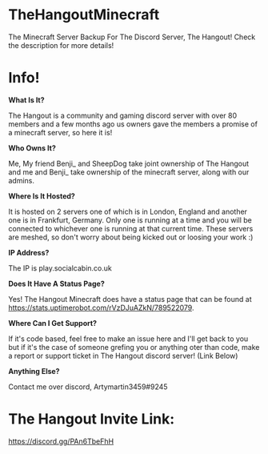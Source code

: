 # TheHangoutMinecraft
The Minecraft Server Backup For The Discord Server, The Hangout! Check the description for more details!


# Info!
**What Is It?**

The Hangout is a community and gaming discord server with over 80 members and a few months ago us owners gave the members a promise of a minecraft server, so here it is!



**Who Owns It?**

Me, My friend Benji_ and SheepDog take joint ownership of The Hangout and me and Benji_ take ownership of the minecraft server, along with our admins.



**Where Is It Hosted?**

It is hosted on 2 servers one of which is in London, England and another one is in Frankfurt, Germany. Only one is running at a time and you will be connected to whichever one is running at that current time. These servers are meshed, so don't worry about being kicked out or loosing your work :)



**IP Address?**

The IP is play.socialcabin.co.uk



**Does It Have A Status Page?**

Yes! The Hangout Minecraft does have a status page that can be found at https://stats.uptimerobot.com/rVzDJuAZkN/789522079.



**Where Can I Get Support?**

If it's code based, feel free to make an issue here and I'll get back to you but if it's the case of someone grefing you or anything oter than code, make a report 
or support ticket in The Hangout discord server! (Link Below)



**Anything Else?**

Contact me over discord, Artymartin3459#9245



# The Hangout Invite Link:
https://discord.gg/PAn6TbeFhH

